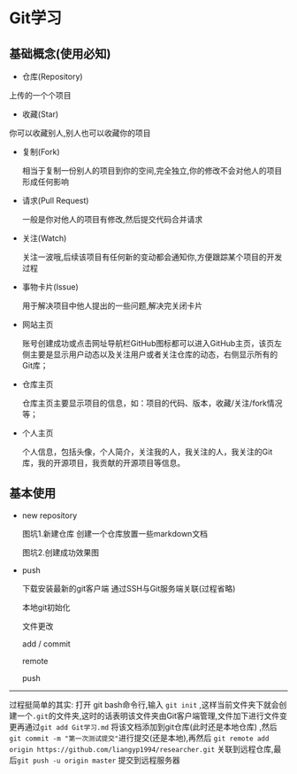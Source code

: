 # Git学习 #

## 基础概念(使用必知) ##

- 仓库(Repository)

上传的一个个项目

- 收藏(Star)

你可以收藏别人,别人也可以收藏你的项目

- 复制(Fork)

	相当于复制一份别人的项目到你的空间,完全独立,你的修改不会对他人的项目形成任何影响

- 请求(Pull Request)

	一般是你对他人的项目有修改,然后提交代码合并请求

- 关注(Watch)

	关注一波哦,后续该项目有任何新的变动都会通知你,方便跟踪某个项目的开发过程

- 事物卡片(Issue)

	用于解决项目中他人提出的一些问题,解决完关闭卡片

- 网站主页

	账号创建成功或点击网址导航栏GitHub图标都可以进入GitHub主页，该页左侧主要是显示用户动态以及关注用户或者关注仓库的动态，右侧显示所有的Git库；	

- 仓库主页

	仓库主页主要显示项目的信息，如：项目的代码、版本，收藏/关注/fork情况等；

- 个人主页

	个人信息，包括头像，个人简介，关注我的人，我关注的人，我关注的Git库，我的开源项目，我贡献的开源项目等信息。

## 基本使用 ##

- new repository

	图坑1.新建仓库 创建一个仓库放置一些markdown文档

	图坑2.创建成功效果图
- push

	下载安装最新的git客户端 通过SSH与Git服务端关联(过程省略)
	
	本地git初始化
	
	文件更改
	
	add / commit
	
	remote

	push

---
过程挺简单的其实: 打开 git bash命令行,输入 `git init` ,这样当前文件夹下就会创建一个`.git`的文件夹,这时的话表明该文件夹由Git客户端管理,文件加下进行文件变更再通过`git add Git学习.md` 将该文档添加到git仓库(此时还是本地仓库) ,然后 `git commit -m "第一次测试提交"`进行提交(还是本地),再然后 `git remote add origin https://github.com/liangyp1994/researcher.git` 关联到远程仓库,最后`git push -u origin master` 提交到远程服务器